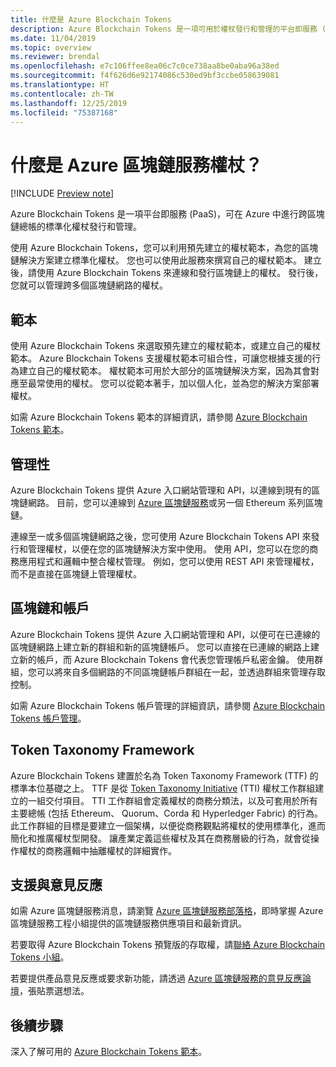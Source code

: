 ```yaml
---
title: 什麼是 Azure Blockchain Tokens
description: Azure Blockchain Tokens 是一項可用於權杖發行和管理的平台即服務 (PaaS)。
ms.date: 11/04/2019
ms.topic: overview
ms.reviewer: brendal
ms.openlocfilehash: e7c106ffee8ea06c7c0ce738aa8be0aba96a38ed
ms.sourcegitcommit: f4f626d6e92174086c530ed9bf3ccbe058639081
ms.translationtype: HT
ms.contentlocale: zh-TW
ms.lasthandoff: 12/25/2019
ms.locfileid: "75387168"
---
```

# <a name="what-is-azure-blockchain-tokens"></a>什麼是 Azure 區塊鏈服務權杖？

[!INCLUDE [Preview note](./includes/preview.md)]

Azure Blockchain Tokens 是一項平台即服務 (PaaS)，可在 Azure 中進行跨區塊鏈總帳的標準化權杖發行和管理。

使用 Azure Blockchain Tokens，您可以利用預先建立的權杖範本，為您的區塊鏈解決方案建立標準化權杖。 您也可以使用此服務來撰寫自己的權杖範本。 建立後，請使用 Azure Blockchain Tokens 來連線和發行區塊鏈上的權杖。 發行後，您就可以管理跨多個區塊鏈網路的權杖。

## <a name="templates"></a>範本

使用 Azure Blockchain Tokens 來選取預先建立的權杖範本，或建立自己的權杖範本。 Azure Blockchain Tokens 支援權杖範本可組合性，可讓您根據支援的行為建立自己的權杖範本。 權杖範本可用於大部分的區塊鏈解決方案，因為其會對應至最常使用的權杖。 您可以從範本著手，加以個人化，並為您的解決方案部署權杖。

如需 Azure Blockchain Tokens 範本的詳細資訊，請參閱 [Azure Blockchain Tokens 範本](templates.md)。

## <a name="management"></a>管理性

Azure Blockchain Tokens 提供 Azure 入口網站管理和 API，以連線到現有的區塊鏈網路。 目前，您可以連線到 [Azure 區塊鏈服務](../service/overview.md)或另一個 Ethereum 系列區塊鏈。

連線至一或多個區塊鏈網路之後，您可使用 Azure Blockchain Tokens API 來發行和管理權杖，以便在您的區塊鏈解決方案中使用。 使用 API，您可以在您的商務應用程式和邏輯中整合權杖管理。 例如，您可以使用 REST API 來管理權杖，而不是直接在區塊鏈上管理權杖。

## <a name="blockchains-and-accounts"></a>區塊鏈和帳戶

Azure Blockchain Tokens 提供 Azure 入口網站管理和 API，以便可在已連線的區塊鏈網路上建立新的群組和新的區塊鏈帳戶。 您可以直接在已連線的網路上建立新的帳戶，而 Azure Blockchain Tokens 會代表您管理帳戶私密金鑰。 使用群組，您可以將來自多個網路的不同區塊鏈帳戶群組在一起，並透過群組來管理存取控制。

如需 Azure Blockchain Tokens 帳戶管理的詳細資訊，請參閱 [Azure Blockchain Tokens 帳戶管理](account-management.md)。

## <a name="token-taxonomy-framework"></a>Token Taxonomy Framework

Azure Blockchain Tokens 建置於名為 Token Taxonomy Framework (TTF) 的標準本位基礎之上。 TTF 是從 [Token Taxonomy Initiative](https://entethalliance.org/participate/token-taxonomy-initiative/) (TTI) 權杖工作群組建立的一組交付項目。 TTI 工作群組會定義權杖的商務分類法，以及可套用於所有主要總帳 (包括 Ethereum、 Quorum、Corda 和 Hyperledger Fabric) 的行為。 此工作群組的目標是要建立一個架構，以便從商務觀點將權杖的使用標準化，進而簡化和推廣權杖型開發。 讓產業定義這些權杖及其在商務層級的行為，就會從操作權杖的商務邏輯中抽離權杖的詳細實作。

## <a name="support-and-feedback"></a>支援與意見反應

如需 Azure 區塊鏈服務消息，請瀏覽 [Azure 區塊鏈服務部落格](https://azure.microsoft.com/blog/topics/blockchain/)，即時掌握 Azure 區塊鏈服務工程小組提供的區塊鏈服務供應項目和最新資訊。

若要取得 Azure Blockchain Tokens 預覽版的存取權，請[聯絡 Azure Blockchain Tokens 小組](https://aka.ms/PreviewForm)。

若要提供產品意見反應或要求新功能，請透過 [Azure 區塊鏈服務的意見反應論壇](https://aka.ms/blockchainuservoice)，張貼票選想法。

## <a name="next-steps"></a>後續步驟

深入了解可用的 [Azure Blockchain Tokens 範本](templates.md)。

